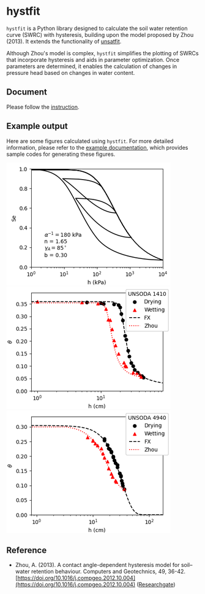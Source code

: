 # hystfit
`hystfit` is a Python library designed to calculate the soil water retention curve (SWRC) with hysteresis, building upon the model proposed by Zhou (2013). It extends the functionality of [unsatfit](https://sekika.github.io/unsatfit/).

Although Zhou's model is complex, `hystfit` simplifies the plotting of SWRCs that incorporate hysteresis and aids in parameter optimization. Once parameters are determined, it enables the calculation of changes in pressure head based on changes in water content.

## Document
Please follow the [instruction](instruction.md).

## Example output
Here are some figures calculated using `hystfit`. For more detailed information, please refer to the [example documentation](example.md), which provides sample codes for generating these figures.

<img src="zhou/zhou-2013-fig6a.png" />
<img src="unsoda/unsoda1410.png" />
<img src="unsoda/unsoda4940.png" />

## Reference
- Zhou, A. (2013). A contact angle-dependent hysteresis model for soil–water retention behaviour. Computers and Geotechnics, 49, 36-42. [https://doi.org/10.1016/j.compgeo.2012.10.004](https://doi.org/10.1016/j.compgeo.2012.10.004) ([Researchgate](https://www.researchgate.net/publication/237008163_A_contact_angle-dependent_hysteresis_model_for_soil-water_retention_behaviour))
